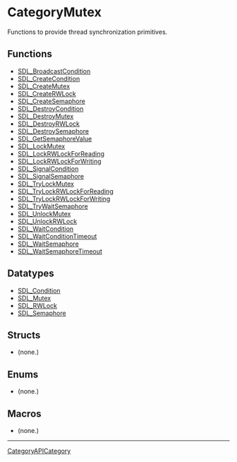 # CategoryMutex

Functions to provide thread synchronization primitives.

<!-- END CATEGORY DOCUMENTATION -->

## Functions

<!-- DO NOT HAND-EDIT CATEGORY LISTS, THEY ARE AUTOGENERATED AND WILL BE OVERWRITTEN, BASED ON TAGS IN INDIVIDUAL PAGE FOOTERS. EDIT THOSE INSTEAD. -->
<!-- BEGIN CATEGORY LIST: CategoryMutex, CategoryAPIFunction -->
- [SDL_BroadcastCondition](SDL_BroadcastCondition)
- [SDL_CreateCondition](SDL_CreateCondition)
- [SDL_CreateMutex](SDL_CreateMutex)
- [SDL_CreateRWLock](SDL_CreateRWLock)
- [SDL_CreateSemaphore](SDL_CreateSemaphore)
- [SDL_DestroyCondition](SDL_DestroyCondition)
- [SDL_DestroyMutex](SDL_DestroyMutex)
- [SDL_DestroyRWLock](SDL_DestroyRWLock)
- [SDL_DestroySemaphore](SDL_DestroySemaphore)
- [SDL_GetSemaphoreValue](SDL_GetSemaphoreValue)
- [SDL_LockMutex](SDL_LockMutex)
- [SDL_LockRWLockForReading](SDL_LockRWLockForReading)
- [SDL_LockRWLockForWriting](SDL_LockRWLockForWriting)
- [SDL_SignalCondition](SDL_SignalCondition)
- [SDL_SignalSemaphore](SDL_SignalSemaphore)
- [SDL_TryLockMutex](SDL_TryLockMutex)
- [SDL_TryLockRWLockForReading](SDL_TryLockRWLockForReading)
- [SDL_TryLockRWLockForWriting](SDL_TryLockRWLockForWriting)
- [SDL_TryWaitSemaphore](SDL_TryWaitSemaphore)
- [SDL_UnlockMutex](SDL_UnlockMutex)
- [SDL_UnlockRWLock](SDL_UnlockRWLock)
- [SDL_WaitCondition](SDL_WaitCondition)
- [SDL_WaitConditionTimeout](SDL_WaitConditionTimeout)
- [SDL_WaitSemaphore](SDL_WaitSemaphore)
- [SDL_WaitSemaphoreTimeout](SDL_WaitSemaphoreTimeout)
<!-- END CATEGORY LIST -->

## Datatypes

<!-- DO NOT HAND-EDIT CATEGORY LISTS, THEY ARE AUTOGENERATED AND WILL BE OVERWRITTEN, BASED ON TAGS IN INDIVIDUAL PAGE FOOTERS. EDIT THOSE INSTEAD. -->
<!-- BEGIN CATEGORY LIST: CategoryMutex, CategoryAPIDatatype -->
- [SDL_Condition](SDL_Condition)
- [SDL_Mutex](SDL_Mutex)
- [SDL_RWLock](SDL_RWLock)
- [SDL_Semaphore](SDL_Semaphore)
<!-- END CATEGORY LIST -->

## Structs

<!-- DO NOT HAND-EDIT CATEGORY LISTS, THEY ARE AUTOGENERATED AND WILL BE OVERWRITTEN, BASED ON TAGS IN INDIVIDUAL PAGE FOOTERS. EDIT THOSE INSTEAD. -->
<!-- BEGIN CATEGORY LIST: CategoryMutex, CategoryAPIStruct -->
- (none.)
<!-- END CATEGORY LIST -->

## Enums

<!-- DO NOT HAND-EDIT CATEGORY LISTS, THEY ARE AUTOGENERATED AND WILL BE OVERWRITTEN, BASED ON TAGS IN INDIVIDUAL PAGE FOOTERS. EDIT THOSE INSTEAD. -->
<!-- BEGIN CATEGORY LIST: CategoryMutex, CategoryAPIEnum -->
- (none.)
<!-- END CATEGORY LIST -->

## Macros

<!-- DO NOT HAND-EDIT CATEGORY LISTS, THEY ARE AUTOGENERATED AND WILL BE OVERWRITTEN, BASED ON TAGS IN INDIVIDUAL PAGE FOOTERS. EDIT THOSE INSTEAD. -->
<!-- BEGIN CATEGORY LIST: CategoryMutex, CategoryAPIMacro -->
- (none.)
<!-- END CATEGORY LIST -->


----
[CategoryAPICategory](CategoryAPICategory)

